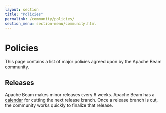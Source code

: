 ```yaml
---
layout: section
title: "Policies"
permalink: /community/policies/
section_menu: section-menu/community.html
---
```

<!--
Licensed under the Apache License, Version 2.0 (the "License");
you may not use this file except in compliance with the License.
You may obtain a copy of the License at

http://www.apache.org/licenses/LICENSE-2.0

Unless required by applicable law or agreed to in writing, software
distributed under the License is distributed on an "AS IS" BASIS,
WITHOUT WARRANTIES OR CONDITIONS OF ANY KIND, either express or implied.
See the License for the specific language governing permissions and
limitations under the License.
-->

# Policies

This page contains a list of major policies agreed upon by the Apache Beam community.

## Releases

Apache Beam makes minor releases every 6 weeks. Apache Beam has a [calendar](https://calendar.google.com/calendar/embed?src=0p73sl034k80oob7seouanigd0%40group.calendar.google.com) for cutting the next release branch. Once a release branch is cut, the community works quickly to finalize that release.
